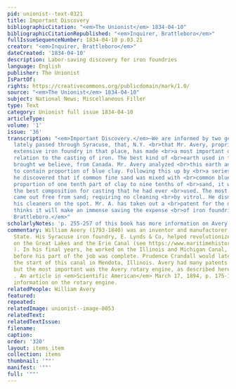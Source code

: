 ```yaml
---
pid: unionist--text-0321
title: Important Discovery
bibliographicCitation: "<em>The Unionist</em> 1834-04-10"
bibliographicCitationRepublished: "<em>Inquirer, Brattleboro</em>"
fullIssueSequenceNumber: 1834-04-10 p.03.21
creator: "<em>Inquirer, Brattleboro</em>"
dateCreated: '1834-04-10'
description: Labor-saving discovery for iron foundries
language: English
publisher: The Unionist
IsPartOf: 
rights: https://creativecommons.org/publicdomain/mark/1.0/
source: "<em>The Unionist</em> 1834-04-10"
subject: National News; Miscellaneous Filler
type: Text
category: Unionist full issue 1834-04-10
articleType: 
volume: '1'
issue: '36'
transcription: "<em>Important Discovery.</em>—We are informed by two gentleman who
  lately passed through Syracuse, that, N.Y. <br>that Mr. Avery, proprietor of an
  extensive iron foundry in that place, has made <br>a most important discovery in
  relation to the casting of iron. The best kind of <br>earth used in foundries, is
  brought we believe, from Canada. Mr. Avery analyzed <br>this earth and found it
  to contain proportion of blue clay. Following this up by <br>a series of experiments,
  he discovered that if common fine sand was mixed with <br>common blue clay in the
  proportion of one tenth part of clay to nine tenths of <br>sand, it would constitute
  the best composition for casting that he had ever <br>used. The most delicate casting
  came out free from sand; requiring no cleaning <br>by vitrol. He dismissed 10 of
  his cleaners on the spot. Mr. A. has taken out a <br>patent for the discovery, and
  thinks it will make an immense saving the expense <br>of iron foundries.— <br><em>Inquirer,
  Brattleboro.</em>"
scholarlyNotes: 'p. 255-257 of this book has more information on Avery: https://quod.lib.umich.edu/m/moa/aja2321.0001.001/278?page=root;rgn=full+text;size=100;view=image'
commentary: William Avery (1793-1840) was an inventor and manufactorer in New York
  State. His Syracuse iron foundry, E. Lynds & Co, helped revolutionize transport
  on the Great Lakes and the Erie Canal (see https://www.maritimehistoryofthegreatlakes.ca/Documents/Engines/default.asp?ID=s005
  ). In his final years, he worked on the Illinois and Michigan Canal, but died suddenly
  before his part of the job was complete. Prudence Crandall would later live near
  the start of this canal in Mendota, Illinois. Avery had many patents to his name,
  but the most important was the Avery rotary engine, as described here - https://uh.edu/engines/epi1884.htm
  . An article in <em>Scientific American</em> March 17, 1894, p. 175-176 has more
  information on the rotary engine.
relatedPeople: William Avery
featured: 
repeated: 
relatedImage: unionist--image-0053
relatedText: 
relatedTextIssue: 
filename: 
caption: 
order: '320'
layout: items_item
collection: items
thumbnail: '""'
manifest: '""'
full: '""'
---
```

